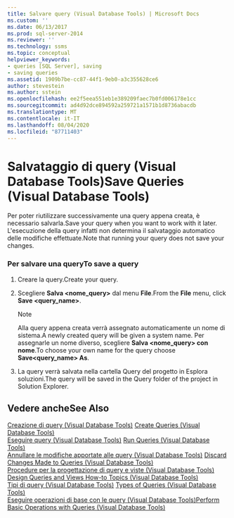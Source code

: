 ```yaml
---
title: Salvare query (Visual Database Tools) | Microsoft Docs
ms.custom: ''
ms.date: 06/13/2017
ms.prod: sql-server-2014
ms.reviewer: ''
ms.technology: ssms
ms.topic: conceptual
helpviewer_keywords:
- queries [SQL Server], saving
- saving queries
ms.assetid: 1909b7be-cc87-44f1-9eb0-a3c355628ce6
author: stevestein
ms.author: sstein
ms.openlocfilehash: ee2f5eea551eb1e389209faec7b0fd006178e1cc
ms.sourcegitcommit: ad4d92dce894592a259721a1571b1d8736abacdb
ms.translationtype: MT
ms.contentlocale: it-IT
ms.lasthandoff: 08/04/2020
ms.locfileid: "87711403"
---
```

# <a name="save-queries-visual-database-tools"></a><span data-ttu-id="cd309-102">Salvataggio di query (Visual Database Tools)</span><span class="sxs-lookup"><span data-stu-id="cd309-102">Save Queries (Visual Database Tools)</span></span>
  <span data-ttu-id="cd309-103">Per poter riutilizzare successivamente una query appena creata, è necessario salvarla.</span><span class="sxs-lookup"><span data-stu-id="cd309-103">Save your query when you want to work with it later.</span></span> <span data-ttu-id="cd309-104">L'esecuzione della query infatti non determina il salvataggio automatico delle modifiche effettuate.</span><span class="sxs-lookup"><span data-stu-id="cd309-104">Note that running your query does not save your changes.</span></span>  
  
### <a name="to-save-a-query"></a><span data-ttu-id="cd309-105">Per salvare una query</span><span class="sxs-lookup"><span data-stu-id="cd309-105">To save a query</span></span>  
  
1.  <span data-ttu-id="cd309-106">Creare la query.</span><span class="sxs-lookup"><span data-stu-id="cd309-106">Create your query.</span></span>  
  
2.  <span data-ttu-id="cd309-107">Scegliere **Salva <nome_query>** dal menu **File**.</span><span class="sxs-lookup"><span data-stu-id="cd309-107">From the **File** menu, click **Save <query_name>**.</span></span>  
  
    > [!NOTE]  
    >  <span data-ttu-id="cd309-108">Alla query appena creata verrà assegnato automaticamente un nome di sistema.</span><span class="sxs-lookup"><span data-stu-id="cd309-108">A newly created query will be given a system name.</span></span> <span data-ttu-id="cd309-109">Per assegnarle un nome diverso, scegliere **Salva <nome_query> con nome**.</span><span class="sxs-lookup"><span data-stu-id="cd309-109">To choose your own name for the query choose **Save<query_name> As**.</span></span>  
  
3.  <span data-ttu-id="cd309-110">La query verrà salvata nella cartella Query del progetto in Esplora soluzioni.</span><span class="sxs-lookup"><span data-stu-id="cd309-110">The query will be saved in the Query folder of the project in Solution Explorer.</span></span>  
  
## <a name="see-also"></a><span data-ttu-id="cd309-111">Vedere anche</span><span class="sxs-lookup"><span data-stu-id="cd309-111">See Also</span></span>  
 <span data-ttu-id="cd309-112">[Creazione di query &#40;Visual Database Tools&#41;](visual-database-tools.md) </span><span class="sxs-lookup"><span data-stu-id="cd309-112">[Create Queries &#40;Visual Database Tools&#41;](visual-database-tools.md) </span></span>  
 <span data-ttu-id="cd309-113">[Eseguire query &#40;Visual Database Tools&#41;](run-queries-visual-database-tools.md) </span><span class="sxs-lookup"><span data-stu-id="cd309-113">[Run Queries &#40;Visual Database Tools&#41;](run-queries-visual-database-tools.md) </span></span>  
 <span data-ttu-id="cd309-114">[Annullare le modifiche apportate alle query &#40;Visual Database Tools&#41;](discard-changes-made-to-queries-visual-database-tools.md) </span><span class="sxs-lookup"><span data-stu-id="cd309-114">[Discard Changes Made to Queries &#40;Visual Database Tools&#41;](discard-changes-made-to-queries-visual-database-tools.md) </span></span>  
 <span data-ttu-id="cd309-115">[Procedure per la progettazione di query e viste &#40;Visual Database Tools&#41;](design-queries-and-views-how-to-topics-visual-database-tools.md) </span><span class="sxs-lookup"><span data-stu-id="cd309-115">[Design Queries and Views How-to Topics &#40;Visual Database Tools&#41;](design-queries-and-views-how-to-topics-visual-database-tools.md) </span></span>  
 <span data-ttu-id="cd309-116">[Tipi di query &#40;Visual Database Tools&#41;](types-of-queries-visual-database-tools.md) </span><span class="sxs-lookup"><span data-stu-id="cd309-116">[Types of Queries &#40;Visual Database Tools&#41;](types-of-queries-visual-database-tools.md) </span></span>  
 [<span data-ttu-id="cd309-117">Eseguire operazioni di base con le query &#40;Visual Database Tools&#41;</span><span class="sxs-lookup"><span data-stu-id="cd309-117">Perform Basic Operations with Queries &#40;Visual Database Tools&#41;</span></span>](perform-basic-operations-with-queries-visual-database-tools.md)  
  
  
